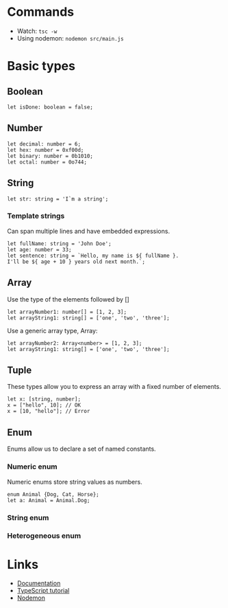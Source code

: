 Commands
==========
- Watch: `tsc -w`
- Using nodemon: `nodemon src/main.js`

Basic types
==========
## Boolean
```
let isDone: boolean = false;
```
## Number
```
let decimal: number = 6;
let hex: number = 0xf00d;
let binary: number = 0b1010;
let octal: number = 0o744;
```
## String
```
let str: string = 'I`m a string';
```
### Template strings
Can span multiple lines and have embedded expressions.
```
let fullName: string = 'John Doe';
let age: number = 33;
let sentence: string = `Hello, my name is ${ fullName }.
I'll be ${ age + 10 } years old next month.`;
```
## Array
Use the type of the elements followed by []
```
let arrayNumber1: number[] = [1, 2, 3];
let arrayString1: string[] = ['one', 'two', 'three'];
```
Use a generic array type, Array<elemType>:
```
let arrayNumber2: Array<number> = [1, 2, 3];
let arrayString1: string[] = ['one', 'two', 'three'];
```
## Tuple
These types allow you to express an array with a fixed number of elements.
```
let x: [string, number];
x = ["hello", 10]; // OK
x = [10, "hello"]; // Error
```
## Enum 
Enums allow us to declare a set of named constants.
### Numeric enum
Numeric enums store string values as numbers.
```
enum Animal {Dog, Cat, Horse};
let a: Animal = Animal.Dog;
```

### String enum
### Heterogeneous enum


Links
==========
- [Documentation](https://www.typescriptlang.org/docs/home.html)
- [TypeScript tutorial](https://code.visualstudio.com/docs/typescript/typescript-tutorial)
- [Nodemon](https://www.npmjs.com/package/nodemon)